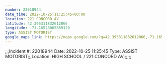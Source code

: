 ```yaml
---
number: 22018944
date_time: 2022-10-25T11:25:45+00:00
location: 221 CONCORD AV
latitude: 42.395311832612066
longitude: -71.16528005859129
type: ASSIST MOTORIST
google_maps_link: https://maps.google.com/?q=42.395311832612066,-71.16528005859129
---
```


;;;Incident #: 22018944   Date: 2022-10-25 11:25:45   Type: ASSIST MOTORIST;;;Location: HIGH SCHOOL / 221 CONCORD AV;;;;;;
